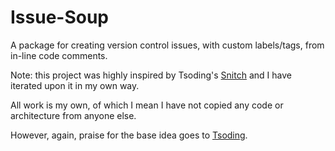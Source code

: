 # Issue-Soup

A package for creating version control issues, with custom labels/tags, from
in-line code comments.

Note: this project was highly inspired by Tsoding's [Snitch](https://github.com/tsoding/snitch)
and I have iterated upon it in my own way.

All work is my own, of which I mean I have not copied any code or architecture
from anyone else.

However, again, praise for the base idea goes to [Tsoding](https://github.com/tsoding/).
